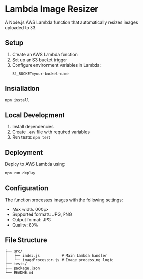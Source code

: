 # Lambda Image Resizer

A Node.js AWS Lambda function that automatically resizes images uploaded to S3.

## Setup

1. Create an AWS Lambda function
2. Set up an S3 bucket trigger
3. Configure environment variables in Lambda:
   ```
   S3_BUCKET=your-bucket-name
   ```

## Installation

```bash
npm install
```

## Local Development

1. Install dependencies
2. Create `.env` file with required variables
3. Run tests: `npm test`

## Deployment

Deploy to AWS Lambda using:

```bash
npm run deploy
```

## Configuration

The function processes images with the following settings:
- Max width: 800px
- Supported formats: JPG, PNG
- Output format: JPG
- Quality: 80%

## File Structure

```
├── src/
│   ├── index.js          # Main Lambda handler
│   └── imageProcessor.js # Image processing logic
├── tests/
├── package.json
└── README.md
```
